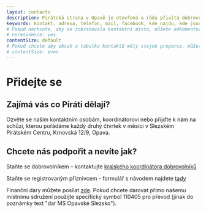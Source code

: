 ```yaml
---
layout: contacts
description: Pirátská strana v Opavě je otevřená a ráda přivítá dobrovolníky a odpoví na dotazy kritiků.
keywords: kontakt, adresa, telefon, mail, facebook, kde najdu, kde jsou
# Pokud nechcete, aby se zobrazovalo kontaktní místo, můžete odkomentovat následující řádek:
# noresidence: yes
contentSize: default
# Pokud chcete aby obsah a tabulka kontaktů měly stejné proporce, můžete použít:
# contentSize: even
---
```


<div class="o-section-header o-section-header--indented">
  <h1 class="t-h2-alt">Přidejte se</h1>
</div>

<h2 class="t-h4-alt"> Zajímá vás co Piráti dělají? </h2>

Ozvěte se našim kontaktním osobám, koordinátorovi nebo přijďte k nám na schůzi, kterou pořádáme každý druhý čtvrtek v měsíci v Slezském Pirátském Centru, Krnovská 12/9, Opava.

<h2 class="t-h4-alt"> Chcete nás podpořit a nevíte jak?</h2>

Staňte se dobrovolníkem – kontaktujte [krajského koordinátora dobrovolníků](https://moravskoslezsky.pirati.cz/lide/jakub-dedek/)

Staňte se registrovaným příznivcem - formulář s návodem najdete [tady](https://nalodeni.pirati.cz/)

Finanční dary můžete posílat [zde](https://dary.pirati.cz).
Pokud chcete darovat přimo našemu místnímu sdružení použijte specifický symbol 110405 pro převod (jinak do poznámky text "dar MS Opavské Slezsko").



